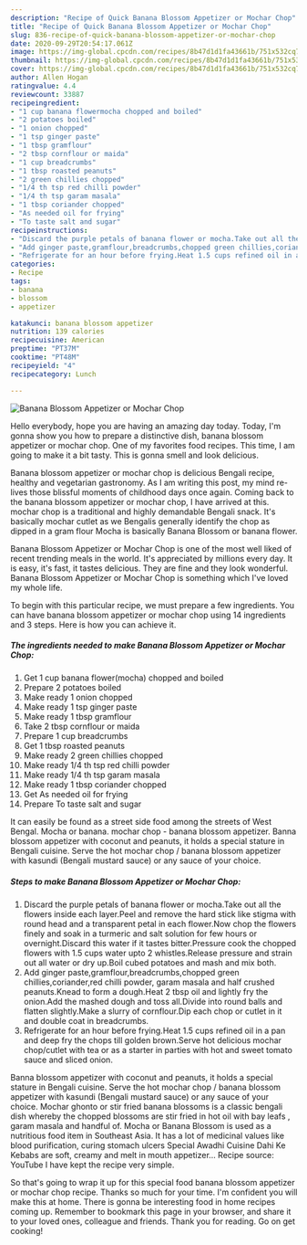 ```yaml
---
description: "Recipe of Quick Banana Blossom Appetizer or Mochar Chop"
title: "Recipe of Quick Banana Blossom Appetizer or Mochar Chop"
slug: 836-recipe-of-quick-banana-blossom-appetizer-or-mochar-chop
date: 2020-09-29T20:54:17.061Z
image: https://img-global.cpcdn.com/recipes/8b47d1d1fa43661b/751x532cq70/banana-blossom-appetizer-or-mochar-chop-recipe-main-photo.jpg
thumbnail: https://img-global.cpcdn.com/recipes/8b47d1d1fa43661b/751x532cq70/banana-blossom-appetizer-or-mochar-chop-recipe-main-photo.jpg
cover: https://img-global.cpcdn.com/recipes/8b47d1d1fa43661b/751x532cq70/banana-blossom-appetizer-or-mochar-chop-recipe-main-photo.jpg
author: Allen Hogan
ratingvalue: 4.4
reviewcount: 33887
recipeingredient:
- "1 cup banana flowermocha chopped and boiled"
- "2 potatoes boiled"
- "1 onion chopped"
- "1 tsp ginger paste"
- "1 tbsp gramflour"
- "2 tbsp cornflour or maida"
- "1 cup breadcrumbs"
- "1 tbsp roasted peanuts"
- "2 green chillies chopped"
- "1/4 th tsp red chilli powder"
- "1/4 th tsp garam masala"
- "1 tbsp coriander chopped"
- "As needed oil for frying"
- "To taste salt and sugar"
recipeinstructions:
- "Discard the purple petals of banana flower or mocha.Take out all the flowers inside each layer.Peel and remove the hard stick like stigma with round head and a transparent petal in each flower.Now chop the flowers finely and soak in a turmeric and salt solution for few hours or overnight.Discard this water if it tastes bitter.Pressure cook the chopped flowers with 1.5 cups water upto 2 whistles.Release pressure and strain out all water or dry up.Boil cubed potatoes and mash and mix both."
- "Add ginger paste,gramflour,breadcrumbs,chopped green chillies,coriander,red chilli powder, garam masala and half crushed peanuts.Knead to form a dough.Heat 2 tbsp oil and lightly fry the onion.Add the mashed dough and toss all.Divide into round balls and flatten slightly.Make a slurry of cornflour.Dip each chop or cutlet in it and double coat in breadcrumbs."
- "Refrigerate for an hour before frying.Heat 1.5 cups refined oil in a pan and deep fry the chops till golden brown.Serve hot delicious mochar chop/cutlet with tea or as a starter in parties with hot and sweet tomato sauce and sliced onion."
categories:
- Recipe
tags:
- banana
- blossom
- appetizer

katakunci: banana blossom appetizer 
nutrition: 139 calories
recipecuisine: American
preptime: "PT37M"
cooktime: "PT48M"
recipeyield: "4"
recipecategory: Lunch

---
```



![Banana Blossom Appetizer or Mochar Chop](https://img-global.cpcdn.com/recipes/8b47d1d1fa43661b/751x532cq70/banana-blossom-appetizer-or-mochar-chop-recipe-main-photo.jpg)

Hello everybody, hope you are having an amazing day today. Today, I'm gonna show you how to prepare a distinctive dish, banana blossom appetizer or mochar chop. One of my favorites food recipes. This time, I am going to make it a bit tasty. This is gonna smell and look delicious.

Banana blossom appetizer or mochar chop is delicious Bengali recipe, healthy and vegetarian gastronomy. As I am writing this post, my mind re-lives those blissful moments of childhood days once again. Coming back to the banana blossom appetizer or mochar chop, I have arrived at this. mochar chop is a traditional and highly demandable Bengali snack. It&#39;s basically mochar cutlet as we Bengalis generally identify the chop as dipped in a gram flour Mocha is basically Banana Blossom or banana flower.

Banana Blossom Appetizer or Mochar Chop is one of the most well liked of recent trending meals in the world. It's appreciated by millions every day. It is easy, it's fast, it tastes delicious. They are fine and they look wonderful. Banana Blossom Appetizer or Mochar Chop is something which I've loved my whole life.


To begin with this particular recipe, we must prepare a few ingredients. You can have banana blossom appetizer or mochar chop using 14 ingredients and 3 steps. Here is how you can achieve it.

<!--inarticleads1-->

##### The ingredients needed to make Banana Blossom Appetizer or Mochar Chop:

1. Get 1 cup banana flower(mocha) chopped and boiled
1. Prepare 2 potatoes boiled
1. Make ready 1 onion chopped
1. Make ready 1 tsp ginger paste
1. Make ready 1 tbsp gramflour
1. Take 2 tbsp cornflour or maida
1. Prepare 1 cup breadcrumbs
1. Get 1 tbsp roasted peanuts
1. Make ready 2 green chillies chopped
1. Make ready 1/4 th tsp red chilli powder
1. Make ready 1/4 th tsp garam masala
1. Make ready 1 tbsp coriander chopped
1. Get As needed oil for frying
1. Prepare To taste salt and sugar


It can easily be found as a street side food among the streets of West Bengal. Mocha or banana. mochar chop - banana blossom appetizer. Banna blossom appetizer with coconut and peanuts, it holds a special stature in Bengali cuisine. Serve the hot mochar chop / banana blossom appetizer with kasundi (Bengali mustard sauce) or any sauce of your choice. 

<!--inarticleads2-->

##### Steps to make Banana Blossom Appetizer or Mochar Chop:

1. Discard the purple petals of banana flower or mocha.Take out all the flowers inside each layer.Peel and remove the hard stick like stigma with round head and a transparent petal in each flower.Now chop the flowers finely and soak in a turmeric and salt solution for few hours or overnight.Discard this water if it tastes bitter.Pressure cook the chopped flowers with 1.5 cups water upto 2 whistles.Release pressure and strain out all water or dry up.Boil cubed potatoes and mash and mix both.
1. Add ginger paste,gramflour,breadcrumbs,chopped green chillies,coriander,red chilli powder, garam masala and half crushed peanuts.Knead to form a dough.Heat 2 tbsp oil and lightly fry the onion.Add the mashed dough and toss all.Divide into round balls and flatten slightly.Make a slurry of cornflour.Dip each chop or cutlet in it and double coat in breadcrumbs.
1. Refrigerate for an hour before frying.Heat 1.5 cups refined oil in a pan and deep fry the chops till golden brown.Serve hot delicious mochar chop/cutlet with tea or as a starter in parties with hot and sweet tomato sauce and sliced onion.


Banna blossom appetizer with coconut and peanuts, it holds a special stature in Bengali cuisine. Serve the hot mochar chop / banana blossom appetizer with kasundi (Bengali mustard sauce) or any sauce of your choice. Mochar ghonto or stir fried banana blossoms is a classic bengali dish whereby the chopped blossoms are stir fried in hot oil with bay leafs , garam masala and handful of. Mocha or Banana Blossom is used as a nutritious food item in Southeast Asia. It has a lot of medicinal values like blood purification, curing stomach ulcers Special Awadhi Cuisine Dahi Ke Kebabs are soft, creamy and melt in mouth appetizer… Recipe source: YouTube I have kept the recipe very simple. 

So that's going to wrap it up for this special food banana blossom appetizer or mochar chop recipe. Thanks so much for your time. I'm confident you will make this at home. There is gonna be interesting food in home recipes coming up. Remember to bookmark this page in your browser, and share it to your loved ones, colleague and friends. Thank you for reading. Go on get cooking!
